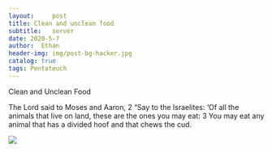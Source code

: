 ```yaml
---
layout:     post
title: Clean and unclean food
subtitle:   server
date: 2020-5-7
author:  Ethan
header-img: img/post-bg-hacker.jpg
catalog: true
tags: Pentateuch
---
```




Clean and Unclean Food

The Lord said to Moses and Aaron, 2 “Say to the Israelites: ‘Of all the animals that live on land, these are the ones you may eat: 3 You may eat any animal that has a divided hoof and that chews the cud.
 
 ![](https://jin2070.github.io/img/103001.png)
 
 
 
  
  
 




